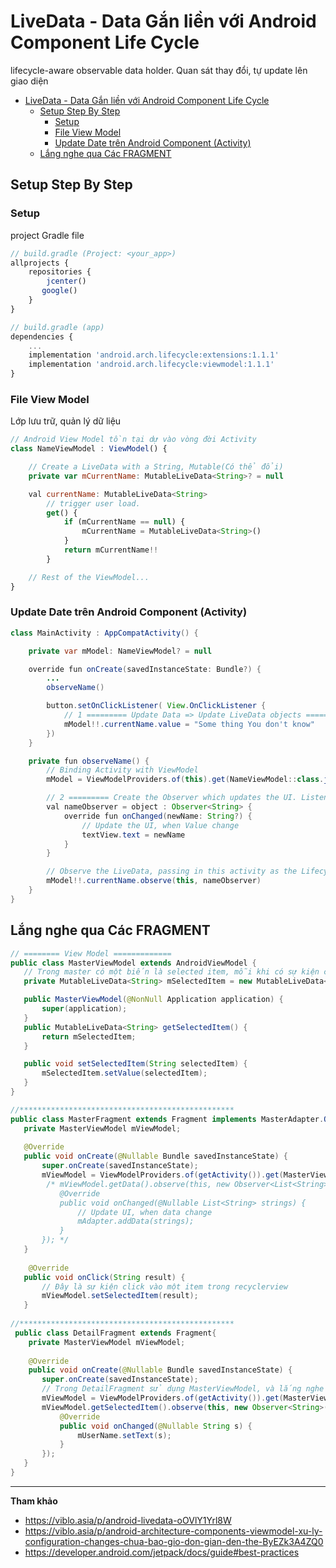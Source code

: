 # LiveData - Data Gắn liền với Android Component Life Cycle

lifecycle-aware observable data holder. Quan sát thay đổi, tự update lên giao diện

- [LiveData - Data Gắn liền với Android Component Life Cycle](#livedata---data-g%e1%ba%afn-li%e1%bb%81n-v%e1%bb%9bi-android-component-life-cycle)
  - [Setup Step By Step](#setup-step-by-step)
    - [Setup](#setup)
    - [File View Model](#file-view-model)
    - [Update Date trên Android Component (Activity)](#update-date-tr%c3%aan-android-component-activity)
  - [Lắng nghe qua Các FRAGMENT](#l%e1%ba%afng-nghe-qua-c%c3%a1c-fragment)

## Setup Step By Step

### Setup

project Gradle file

```js
// build.gradle (Project: <your_app>)
allprojects {
    repositories {
        jcenter()
       google()
    }
}

// build.gradle (app)
dependencies {
    ...
    implementation 'android.arch.lifecycle:extensions:1.1.1'
    implementation 'android.arch.lifecycle:viewmodel:1.1.1'
}
```

### File View Model

Lớp lưu trữ, quản lý dữ liệu

```js
// Android View Model tồn tại dự vào vòng đời Activity
class NameViewModel : ViewModel() {

    // Create a LiveData with a String, Mutable(Có thể đổi)
    private var mCurrentName: MutableLiveData<String>? = null

    val currentName: MutableLiveData<String>
        // trigger user load.
        get() {
            if (mCurrentName == null) {
                mCurrentName = MutableLiveData<String>()
            }
            return mCurrentName!!
        }

    // Rest of the ViewModel...
}
```

### Update Date trên Android Component (Activity)

```java
class MainActivity : AppCompatActivity() {

    private var mModel: NameViewModel? = null

    override fun onCreate(savedInstanceState: Bundle?) {
        ...
        observeName()

        button.setOnClickListener( View.OnClickListener {
            // 1 ========= Update Data => Update LiveData objects =============
            mModel!!.currentName.value = "Some thing You don't know"
        })
    }

    private fun observeName() {
        // Binding Activity with ViewModel
        mModel = ViewModelProviders.of(this).get(NameViewModel::class.java)

        // 2 ========= Create the Observer which updates the UI. Listen Change
        val nameObserver = object : Observer<String> {
            override fun onChanged(newName: String?) {
                // Update the UI, when Value change
                textView.text = newName
            }
        }

        // Observe the LiveData, passing in this activity as the LifecycleOwner and the observer.
        mModel!!.currentName.observe(this, nameObserver)
    }
}
```

## Lắng nghe qua Các FRAGMENT

```java
// ======== View Model =============
public class MasterViewModel extends AndroidViewModel {
   // Trong master có một biến là selected item, mỗi khi có sự kiện click thì selected item được thay đổi
   private MutableLiveData<String> mSelectedItem = new MutableLiveData<>();

   public MasterViewModel(@NonNull Application application) {
       super(application);
   }
   public MutableLiveData<String> getSelectedItem() {
       return mSelectedItem;
   }

   public void setSelectedItem(String selectedItem) {
       mSelectedItem.setValue(selectedItem);
   }
}

//************************************************
public class MasterFragment extends Fragment implements MasterAdapter.OnItemClickListenner{
   private MasterViewModel mViewModel;
   
   @Override
   public void onCreate(@Nullable Bundle savedInstanceState) {
       super.onCreate(savedInstanceState);
       mViewModel = ViewModelProviders.of(getActivity()).get(MasterViewModel.class);
        /* mViewModel.getData().observe(this, new Observer<List<String>>() {
           @Override
           public void onChanged(@Nullable List<String> strings) {
               // Update UI, when data change
               mAdapter.addData(strings);
           }
       }); */
   }
   
    @Override
   public void onClick(String result) {
       // Đây là sự kiện click vào một item trong recyclerview
       mViewModel.setSelectedItem(result);
   }
   
//************************************************
 public class DetailFragment extends Fragment{
    private MasterViewModel mViewModel;
     
    @Override
    public void onCreate(@Nullable Bundle savedInstanceState) {
       super.onCreate(savedInstanceState);
       // Trong DetailFragment sử dụng MasterViewModel, và lắng nghe sự kiện getSelectedItem
       mViewModel = ViewModelProviders.of(getActivity()).get(MasterViewModel.class);
       mViewModel.getSelectedItem().observe(this, new Observer<String>() {
           @Override
           public void onChanged(@Nullable String s) {
               mUserName.setText(s);
           }
       });
   }
}
```

---
**Tham khảo**

- https://viblo.asia/p/android-livedata-oOVlY1Yrl8W
- https://viblo.asia/p/android-architecture-components-viewmodel-xu-ly-configuration-changes-chua-bao-gio-don-gian-den-the-ByEZk3A4ZQ0
- https://developer.android.com/jetpack/docs/guide#best-practices
